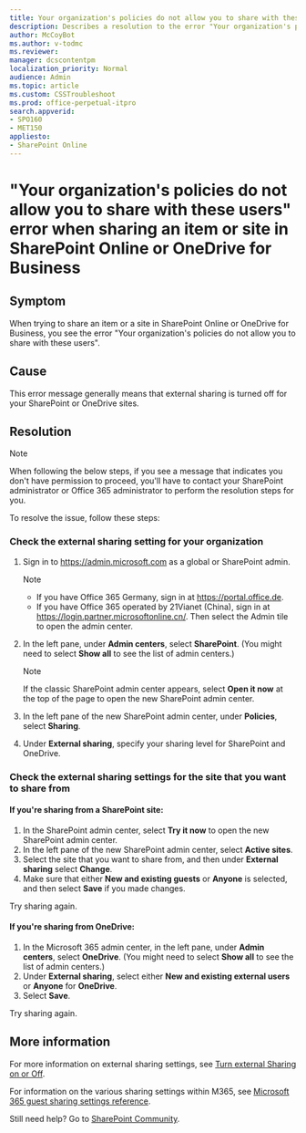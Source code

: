 ```yaml
---
title: Your organization's policies do not allow you to share with these users error when sharing an item or site in SharePoint Online or OneDrive for Business 
description: Describes a resolution to the error "Your organization's policies do not allow you to share with these users" received in SharePoint Online or OneDrive for Business.
author: McCoyBot
ms.author: v-todmc
ms.reviewer: 
manager: dcscontentpm
localization_priority: Normal
audience: Admin
ms.topic: article
ms.custom: CSSTroubleshoot
ms.prod: office-perpetual-itpro
search.appverid:
- SPO160
- MET150
appliesto:
- SharePoint Online
---
```


# "Your organization's policies do not allow you to share with these users" error when sharing an item or site in SharePoint Online or OneDrive for Business 

## Symptom

When trying to share an item or a site in SharePoint Online or OneDrive for Business, you see the error "Your organization's policies do not allow you to share with these users".

## Cause

This error message generally means that external sharing is turned off for your SharePoint or OneDrive sites. 

## Resolution

> [!NOTE]
> When following the below steps, if you see a message that indicates you don't have permission to proceed, you'll have to contact your SharePoint administrator or Office 365 administrator to perform the resolution steps for you.

To resolve the issue, follow these steps:

### Check the external sharing setting for your organization

1.    Sign in to https://admin.microsoft.com as a global or SharePoint admin. 

      > [!NOTE]
      > - If you have Office 365 Germany, sign in at https://portal.office.de. 
      > - If you have Office 365 operated by 21Vianet (China), sign in at https://login.partner.microsoftonline.cn/. Then select the Admin tile to open the admin center.

2.    In the left pane, under **Admin centers**, select **SharePoint**. (You might need to select **Show all** to see the list of admin centers.)

      > [!NOTE]
      > If the classic SharePoint admin center appears, select **Open it now** at the top of the page to open the new SharePoint admin center.

3.    In the left pane of the new SharePoint admin center, under **Policies**, select **Sharing**.
4.    Under **External sharing**, specify your sharing level for SharePoint and OneDrive. 

### Check the external sharing settings for the site that you want to share from

#### If you're sharing from a SharePoint site:

1.    In the SharePoint admin center, select **Try it now** to open the new SharePoint admin center.
2.    In the left pane of the new SharePoint admin center, select **Active sites**.
3.    Select the site that you want to share from, and then under **External sharing** select **Change**.
4.    Make sure that either **New and existing guests** or **Anyone** is selected, and then select **Save** if you made changes.

Try sharing again.

#### If you're sharing from OneDrive:

1.    In the Microsoft 365 admin center, in the left pane, under **Admin centers**, select **OneDrive**. (You might need to select **Show all** to see the list of admin centers.)
2.    Under **External sharing**, select either **New and existing external users** or **Anyone** for **OneDrive**.
3.    Select **Save**.

Try sharing again.

## More information

For more information on external sharing settings, see [Turn external Sharing on or Off](https://docs.microsoft.com/sharepoint/turn-external-sharing-on-or-off). 

For information on the various sharing settings within M365, see [Microsoft 365 guest sharing settings reference](https://docs.microsoft.com/Office365/Enterprise/microsoft-365-guest-settings). 

Still need help? Go to [SharePoint Community](https://techcommunity.microsoft.com/t5/sharepoint/ct-p/SharePoint).